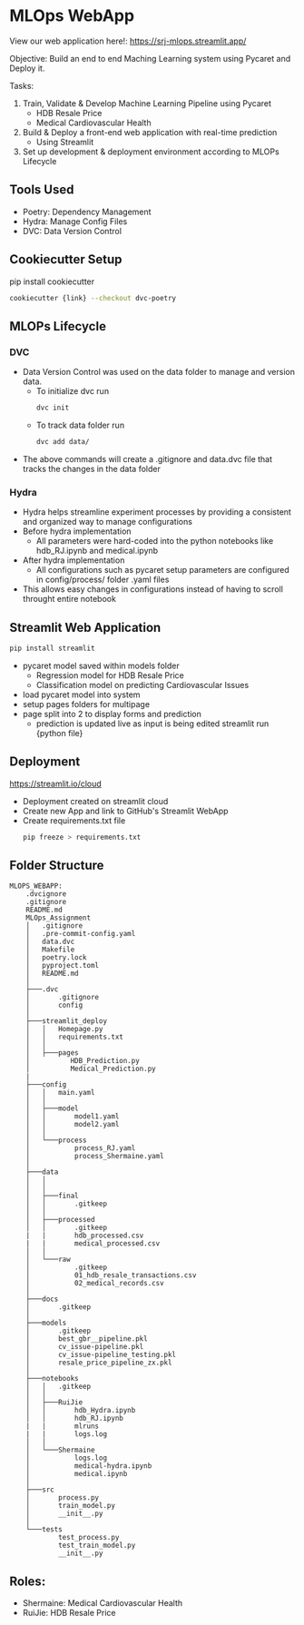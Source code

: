 # MLOps WebApp
View our web application here!: https://srj-mlops.streamlit.app/ 

Objective: Build an end to end Maching Learning system using Pycaret and Deploy it.

Tasks:
1. Train, Validate & Develop Machine Learning Pipeline using Pycaret
    - HDB Resale Price
    - Medical Cardiovascular Health
2. Build & Deploy a front-end web application with real-time prediction
    - Using Streamlit
3. Set up development & deployment environment according to MLOPs Lifecycle

## Tools Used
- Poetry: Dependency Management
- Hydra: Manage Config Files
- DVC: Data Version Control 

## Cookiecutter Setup
pip install cookiecutter
```bash
cookiecutter {link} --checkout dvc-poetry
```
## MLOPs Lifecycle
### DVC
- Data Version Control was used on the data folder to manage and version data.
    - To initialize dvc run
        ```bash 
        dvc init
        ```
    - To track data folder run
        ```bash 
        dvc add data/ 
        ```
- The above commands will create a .gitignore and data.dvc file that tracks the changes in the data folder

### Hydra
- Hydra helps streamline experiment processes by providing a consistent and organized way to manage configurations
- Before hydra implementation
    - All parameters were hard-coded into the python notebooks like hdb_RJ.ipynb and medical.ipynb
- After hydra implementation
    - All configurations such as pycaret setup parameters are configured in config/process/ folder .yaml files
- This allows easy changes in configurations instead of having to scroll throught entire notebook

## Streamlit Web Application
```bash
pip install streamlit
```
- pycaret model saved within models folder
	- Regression model for HDB Resale Price
	- Classification model on predicting Cardiovascular Issues 
- load pycaret model into system 
- setup pages folders for multipage 
- page split into 2 to display forms and prediction
	- prediction is updated live as input is being edited 
streamlit run {python file}

## Deployment
https://streamlit.io/cloud
- Deployment created on streamlit cloud 
- Create new App and link to GitHub's Streamlit WebApp
- Create requirements.txt file 
	```bash
    pip freeze > requirements.txt
    ```
## Folder Structure
```
MLOPS_WEBAPP:
    .dvcignore
    .gitignore
    README.md
    MLOps_Assignment
    │   .gitignore
    │   .pre-commit-config.yaml
    │   data.dvc
    │   Makefile
    │   poetry.lock
    │   pyproject.toml
    │   README.md
    │
    ├───.dvc
    │       .gitignore
    │       config
    │
    ├───streamlit_deploy
    │   │   Homepage.py
    │   │   requirements.txt
    │   │
    │   ├───pages
    │          HDB_Prediction.py
    │          Medical_Prediction.py
    |
    ├───config
    │   │   main.yaml
    │   │
    │   ├───model
    │   │       model1.yaml
    │   │       model2.yaml
    │   │
    │   └───process
    │           process_RJ.yaml
    │           process_Shermaine.yaml
    │
    ├───data
    │   │   
    │   │
    │   ├───final
    │   │       .gitkeep
    │   │
    │   ├───processed
    │   │       .gitkeep
    |   |       hdb_processed.csv
    |   |       medical_processed.csv
    │   │
    │   └───raw
    │           .gitkeep
    │           01_hdb_resale_transactions.csv
    │           02_medical_records.csv
    │
    ├───docs
    │       .gitkeep
    │
    ├───models
    │       .gitkeep
    │       best_gbr__pipeline.pkl
    │       cv_issue-pipeline.pkl
    │       cv_issue-pipeline_testing.pkl
    │       resale_price_pipeline_zx.pkl
    │
    ├───notebooks
    │   │   .gitkeep
    │   │
    │   ├───RuiJie
    │   │       hdb_Hydra.ipynb
    │   │       hdb_RJ.ipynb
    |   |       mlruns
    |   |       logs.log
    │   │
    │   └───Shermaine
    │           logs.log
    │           medical-hydra.ipynb
    │           medical.ipynb
    │
    ├───src
    │       process.py
    │       train_model.py
    │       __init__.py
    │
    └───tests
            test_process.py
            test_train_model.py
            __init__.py
```
## Roles:
- Shermaine: Medical Cardiovascular Health
- RuiJie: HDB Resale Price